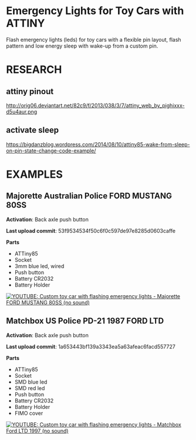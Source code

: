 # Emergency Lights for Toy Cars with ATTINY

Flash emergency lights (leds) for toy cars with a flexible pin layout, flash 
pattern and low energy sleep with wake-up from a custom pin.


# RESEARCH

## attiny pinout

http://orig06.deviantart.net/82c9/f/2013/038/3/7/attiny_web_by_pighixxx-d5u4aur.png

## activate sleep 

https://bigdanzblog.wordpress.com/2014/08/10/attiny85-wake-from-sleep-on-pin-state-change-code-example/


# EXAMPLES

## Majorette Australian Police FORD MUSTANG 80SS

**Activation**: Back axle push button

**Last upload commit**: 53f9534534f50c6f0c597de97e8285d0603caffe

**Parts**
- ATTiny85
- Socket
- 3mm blue led, wired
- Push button
- Battery CR2032
- Battery Holder

[![YOUTUBE: Custom toy car with flashing emergency lights - Majorette FORD MUSTANG 80SS (no sound)](http://img.youtube.com/vi/mkkHSnG88MI/0.jpg)](http://www.youtube.com/watch?v=mkkHSnG88MI "YOUTUBE: Custom toy car with flashing emergency lights - Majorette FORD MUSTANG 80SS (no sound)")

## Matchbox US Police PD-21 1987 FORD LTD

**Activation**: Back axle push button

**Last upload commit**: 1a653443bf139a3343ea5a63afeac6facd557727

**Parts**
- ATTiny85
- Socket
- SMD blue led
- SMD red led
- Push button
- Battery CR2032
- Battery Holder
- FIMO cover

[![YOUTUBE: Custom toy car with flashing emergency lights - Matchbox Ford LTD 1997 (no sound)](http://img.youtube.com/vi/ASHkJ70gFeA/0.jpg)](http://www.youtube.com/watch?v=ASHkJ70gFeA "YOUTUBE: Custom toy car with flashing emergency lights - Matchbox Ford LTD 1997 (no sound)")


